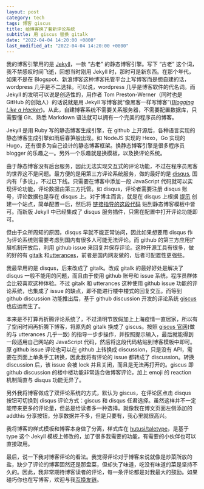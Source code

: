 ```yaml
---
layout: post
category: tech
tags: 博客 giscus
title: 给博客换了套新评论系统
subtitle: 用 giscus 替换 gitalk
date: "2022-04-04 14:20:00 +0800"
last_modified_at: "2022-04-04 14:20:00 +0800"
---
```


我的博客引擎用的是 [Jekyll](https://jekyllrb.com/)，一款 “古老” 的静态博客引擎。写下 “古老” 这个词，我不禁感叹时间飞逝，回想当时刚用 Jekyll 时，那时可是新东西。在那个年代，如果不是在 Blogspot、新浪博客这种博客托管平台上写博客而是想自建的话，wordpress 几乎是不二选择。可以说，wordpress 几乎是博客软件的代名词。而 Jekyll 的发明可以说是创造性的，用作者 Tom Preston-Werner（同时也是 GitHub 的创始人）的话说就是用 Jekyll 写博客就“像黑客一样写博客”(*[Blogging Like a Hacker](https://tom.preston-werner.com/2008/11/17/blogging-like-a-hacker.html)*)。从此，自建博客系统不需要关系服务器，不需要配置数据库，只需要懂 Git、熟悉 Markdown 语法就可以拥有一个完美的程序员的博客。

Jekyll 是用 Ruby 写的静态博客生成引擎，在 github 上开源后，各种语言实现的静态博客生成引擎如雨后春笋般出现。如 NodeJS 实现的 Hexo，Go 实现的 Hugo，还有很多为自己设计的静态博客框架。换静态博客引擎是很多程序员 blogger 的乐趣之一。另外一个乐趣就是换模板，以及换评论系统。

由于静态博客没有后台服务，因此无法实现交互式的评论功能，不过在程序员黑客的世界这不是问题。最方便的是用第三方评论系统服务，做的最好的是 [disqus](https://disqus.com/), 国内有「多说」，不过已下线。只需要在博客中添加一段 JavaScript 代码就可以实现评论功能，评论数据由第三方托管。如 disqus，评论者需要注册 disqus 账号，评论数据也是存在 disqus 上。对于博主而言，就是在 disqus 上根据 [提示](https://disqus.com/admin/create/) 创建一个站点，简单配置一后，然后将 [链接指导的这段代码](https://hutusi.disqus.com/admin/install/platforms/universalcode) 贴到静态博客模板中皆可。而新版 Jekyll 中已经集成了 disqus 服务插件，只需在配置中打开评论功能即可。

但由于众所周知的原因，disqus 早就不能正常访问，因此如果想要用 disqus 作为评论系统则需要考虑到国内有很多人可能无法评论。而 github 的第三方应用扩展机制开放后，利用 github issue 来回复并保存评论。这种开源工具有很多，做的好的有 [gitalk](https://github.com/gitalk/gitalk) 和[utterances](https://github.com/utterance/utterances)，前者是国内网友做的，后者可配置性更强些。

我最早用的是 disqus，后来改成了 gitalk。改成 gitalk 的最好好处是解决了 disqus 一般不能用的问题，而且由于使用 github 账号和 issue 系统，程序员群体会比较喜欢这种体验。不过 gitalk 和 utterances 这种使用 github issue 功能的评论系统，也集成了 issue 的缺点，即不能进行楼中楼式的回复交互。而等到 github discussion 功能推出后，基于 github discussion 开发的评论系统 [giscus](https://github.com/giscus/giscus) 也应运而生了。

本来是不打算再折腾评论系统了，不过清明节放假加上上海疫情一直居家，所以有了空闲时间再折腾下博客，将原先的 gitalk 换成了 giscus。按照 [giscus 官网](https://giscus.app/zh-CN)(做的与 utterances 几乎一致) 的指导一步步操作，并按照提示输入，最后就能得到一段适用自己网站的 JavaScript 代码，然后将这段代码粘贴到博客模板中即可。原 github issue 评论也可以在 github 上转换成 discussion，只是没有 API，需要在页面上单条手工转换，因此我将有评论的 issue 都转成了 discussion。转换 discussion 后，该 issue 会被 lock 并且关闭，而且是无法再打开的。giscus 即 github discussion 的楼中楼功能非常适合做博客评论，加上 emoji 的 reaction 机制简直与 disqus 功能无异了。

另外我将博客做成了双评论系统的方式，默认为 giscus，在评论区点击 disqus 按钮可切换到 disqus 评论方式：giscus 和 disqus 任君选择。虽然这样并不一定能带来更多的评论量，但总是给读者多一种选择。就像我在博文页面左侧添加的 addthis 分享按钮，分享数据并不多，但是只要有，我心里就很高兴。

我将博客的样式模板和博客本身做了分离，样式库在 [hutusi/taletype](https://github.com/hutusi/taletype)，是基于 type 这个 Jekyll 模板上修改的，加了很多我需要的功能，有需要的小伙伴也可以直接取用。

最后，说一下我对博客评论的看法。我觉得评论对于博客来说就像是炒菜所放的盐，缺少了评论的博客固然还是那盘菜，但却失了味道，吃没有味道的菜是坚持不久的。因此，我非常期待博客读者的评论，每一条评论都是对我最大的鼓励。如果碰巧你也在写博客，欢迎与我[互换友链](/links/)。

